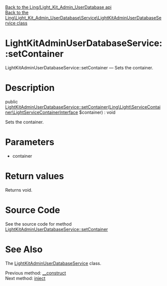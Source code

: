 [Back to the Ling/Light_Kit_Admin_UserDatabase api](https://github.com/lingtalfi/Light_Kit_Admin_UserDatabase/blob/master/doc/api/Ling/Light_Kit_Admin_UserDatabase.md)<br>
[Back to the Ling\Light_Kit_Admin_UserDatabase\Service\LightKitAdminUserDatabaseService class](https://github.com/lingtalfi/Light_Kit_Admin_UserDatabase/blob/master/doc/api/Ling/Light_Kit_Admin_UserDatabase/Service/LightKitAdminUserDatabaseService.md)


LightKitAdminUserDatabaseService::setContainer
================



LightKitAdminUserDatabaseService::setContainer — Sets the container.




Description
================


public [LightKitAdminUserDatabaseService::setContainer](https://github.com/lingtalfi/Light_Kit_Admin_UserDatabase/blob/master/doc/api/Ling/Light_Kit_Admin_UserDatabase/Service/LightKitAdminUserDatabaseService/setContainer.md)([Ling\Light\ServiceContainer\LightServiceContainerInterface](https://github.com/lingtalfi/Light/blob/master/doc/api/Ling/Light/ServiceContainer/LightServiceContainerInterface.md) $container) : void




Sets the container.




Parameters
================


- container

    


Return values
================

Returns void.








Source Code
===========
See the source code for method [LightKitAdminUserDatabaseService::setContainer](https://github.com/lingtalfi/Light_Kit_Admin_UserDatabase/blob/master/Service/LightKitAdminUserDatabaseService.php#L39-L42)


See Also
================

The [LightKitAdminUserDatabaseService](https://github.com/lingtalfi/Light_Kit_Admin_UserDatabase/blob/master/doc/api/Ling/Light_Kit_Admin_UserDatabase/Service/LightKitAdminUserDatabaseService.md) class.

Previous method: [__construct](https://github.com/lingtalfi/Light_Kit_Admin_UserDatabase/blob/master/doc/api/Ling/Light_Kit_Admin_UserDatabase/Service/LightKitAdminUserDatabaseService/__construct.md)<br>Next method: [inject](https://github.com/lingtalfi/Light_Kit_Admin_UserDatabase/blob/master/doc/api/Ling/Light_Kit_Admin_UserDatabase/Service/LightKitAdminUserDatabaseService/inject.md)<br>

